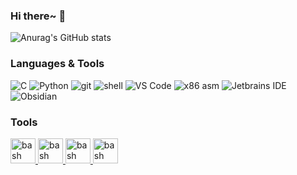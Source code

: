 ### Hi there~ 👋

<!-- 显示star等信息 -->
![Anurag's GitHub stats](https://github-readme-stats.vercel.app/api?username=Zerokei&show_icons=true&theme=default)

### Languages & Tools
![C](https://img.shields.io/badge/-C-a8b9cc?logo=c&logoColor=fff) 
![Python](https://img.shields.io/badge/-Python-3776ab?logo=python&logoColor=fff) 
![git](https://img.shields.io/badge/-git-F05032?logo=git&logoColor=fff) 
![shell](https://img.shields.io/badge/-shell-4EAA25?logo=gnu%20bash&logoColor=fff) 
![VS Code](https://img.shields.io/badge/-VS%20Code-007ACC?logo=visual%20studio%20code&logoColor=fff)
![x86 asm](https://img.shields.io/badge/-x86%20asm-0071C5?logo=intel&logoColor=fff) 
![Jetbrains IDE](https://img.shields.io/badge/-Jetbrains%20IDE-e62952?logo=jetbrains&logoColor=fff) 
![Obsidian](https://img.shields.io/badge/-Obsidian-8E2FFA?logo=obsidian)
### Tools
<p align="left"> 
<a href="https://obsidian.md/" target="_blank"> <img src="https://keycombiner.com/media/application-icons/obsidian.png" alt="bash" width="40" height="40"/> </a>
<a href="https://www.notion.so/" target="_blank"> <img src="https://s2.loli.net/2022/03/08/QBLWZe8hJEn5S9H.png" alt="bash" width="40" height="40"/> </a>
<a href="https://code.visualstudio.com/" target="_blank"> <img src="https://img.icons8.com/color/344/visual-studio-code-2019.png" alt="bash" width="40" height="40"/> </a>
<a href="https://www.jetbrains.com/zh-cn/idea/" target="_blank"> <img src="https://img.icons8.com/color/344/intellij-idea.png" alt="bash" width="40" height="40"/> </a>
